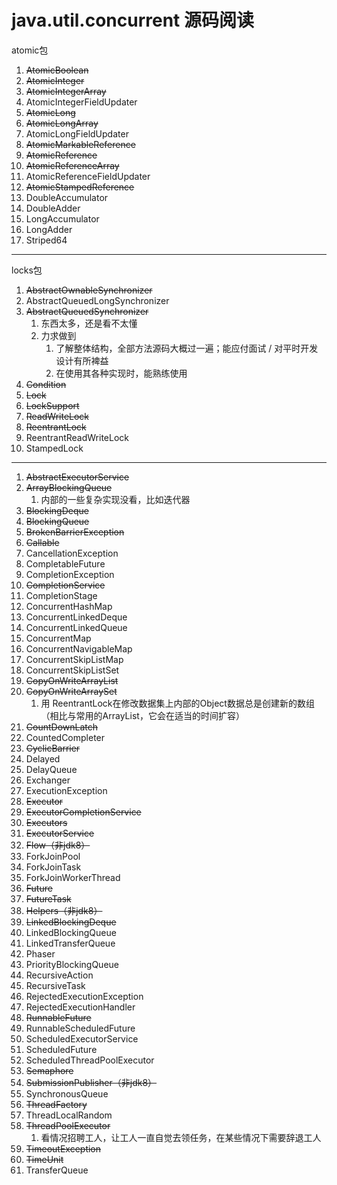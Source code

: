 # java.util.concurrent 源码阅读

atomic包
1. ~~AtomicBoolean~~
2. ~~AtomicInteger~~
3. ~~AtomicIntegerArray~~
4. AtomicIntegerFieldUpdater
5. ~~AtomicLong~~
6. ~~AtomicLongArray~~
7. AtomicLongFieldUpdater
8. ~~AtomicMarkableReference~~
9. ~~AtomicReference~~
10. ~~AtomicReferenceArray~~
11. AtomicReferenceFieldUpdater
12. ~~AtomicStampedReference~~
13. DoubleAccumulator
14. DoubleAdder
15. LongAccumulator
16. LongAdder
17. Striped64

---
locks包
1. ~~AbstractOwnableSynchronizer~~
2. AbstractQueuedLongSynchronizer
3. ~~AbstractQueuedSynchronizer~~
   1. 东西太多，还是看不太懂
   2. 力求做到
      1. 了解整体结构，全部方法源码大概过一遍；能应付面试 / 对平时开发设计有所裨益
      2. 在使用其各种实现时，能熟练使用
4. ~~Condition~~
5. ~~Lock~~
6. ~~LockSupport~~
7. ~~ReadWriteLock~~
8. ~~ReentrantLock~~
9. ReentrantReadWriteLock
10. StampedLock

---
1. ~~AbstractExecutorService~~
2. ~~ArrayBlockingQueue~~
   1. 内部的一些复杂实现没看，比如迭代器
3. ~~BlockingDeque~~
4. ~~BlockingQueue~~
5. ~~BrokenBarrierException~~
6. ~~Callable~~
7. CancellationException
8. CompletableFuture
9. CompletionException
10. ~~CompletionService~~
11. CompletionStage
12. ConcurrentHashMap
13. ConcurrentLinkedDeque
14. ConcurrentLinkedQueue
15. ConcurrentMap
16. ConcurrentNavigableMap
17. ConcurrentSkipListMap
18. ConcurrentSkipListSet
19. ~~CopyOnWriteArrayList~~
20. ~~CopyOnWriteArraySet~~
    1. 用 ReentrantLock在修改数据集上内部的Object数据总是创建新的数组（相比与常用的ArrayList，它会在适当的时间扩容）
21. ~~CountDownLatch~~
22. CountedCompleter
23. ~~CyclicBarrier~~
24. Delayed
25. DelayQueue
26. Exchanger
27. ExecutionException
28. ~~Executor~~
29. ~~ExecutorCompletionService~~
30. ~~Executors~~
31. ~~ExecutorService~~
32. ~~Flow（非jdk8）~~
33. ForkJoinPool
34. ForkJoinTask
35. ForkJoinWorkerThread
36. ~~Future~~
37. ~~FutureTask~~
38. ~~Helpers（非jdk8）~~
39. ~~LinkedBlockingDeque~~
40. LinkedBlockingQueue
41. LinkedTransferQueue
42. Phaser
43. PriorityBlockingQueue
44. RecursiveAction
45. RecursiveTask
46. RejectedExecutionException
47. RejectedExecutionHandler
48. ~~RunnableFuture~~
49. RunnableScheduledFuture
50. ScheduledExecutorService
51. ScheduledFuture
52. ScheduledThreadPoolExecutor
53. ~~Semaphore~~
54. ~~SubmissionPublisher（非jdk8）~~
55. SynchronousQueue
56. ~~ThreadFactory~~
57. ThreadLocalRandom
58. ~~ThreadPoolExecutor~~
    1. 看情况招聘工人，让工人一直自觉去领任务，在某些情况下需要辞退工人
59. ~~TimeoutException~~
60. ~~TimeUnit~~
61. TransferQueue
